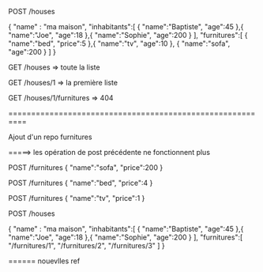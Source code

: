POST /houses

{
"name" : "ma maison",
"inhabitants":[
{
"name":"Baptiste",
"age":45
},{
"name":"Joe",
"age":18
},{
"name":"Sophie",
"age":200
}
],
"furnitures":[
{
"name":"bed",
"price":5
},{
"name":"tv",
"age":10
},
{
"name":"sofa",
"age":200
}
]
}

GET /houses => toute la liste

GET /houses/1 => la première liste

GET /houses/1/furnitures => 404

==========================================================

Ajout d'un repo furnitures

=====> les opération de post précédente ne fonctionnent plus

POST /furnitures
{
"name":"sofa",
"price":200
}

POST /furnitures
{
"name":"bed",
"price":4
}

POST /furnitures
{
"name":"tv",
"price":1
}


POST /houses

{
"name" : "ma maison",
"inhabitants":[
{
"name":"Baptiste",
"age":45
},{
"name":"Joe",
"age":18
},{
"name":"Sophie",
"age":200
}
],
"furnitures":[
"/furnitures/1",
"/furnitures/2",
"/furnitures/3"
]
}


====== nouevlles ref